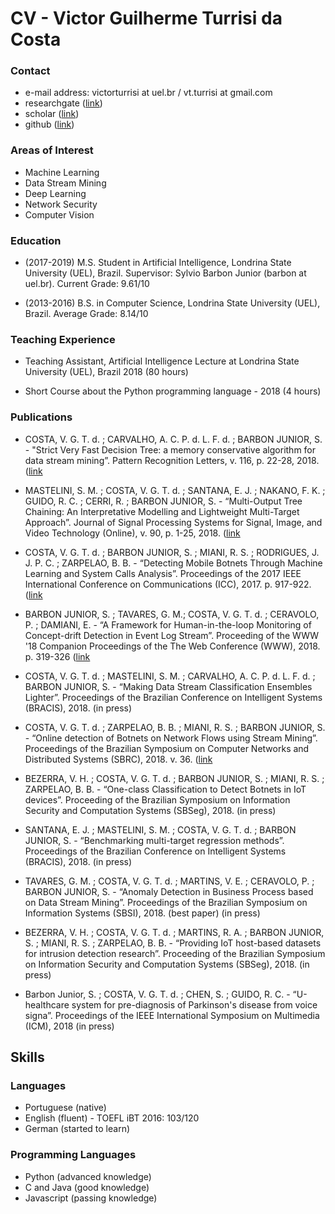 # CV - Victor Guilherme Turrisi da Costa

### Contact
- e-mail address: victorturrisi at uel.br / vt.turrisi at gmail.com
- researchgate ([link](https://www.researchgate.net/profile/Victor_Turrisi_Da_Costa))
- scholar ([link](https://scholar.google.com.br/citations?user=UQctXiEAAAAJ))
- github ([link](https://github.com/vturrisi))

### Areas of Interest
- Machine Learning
- Data Stream Mining
- Deep Learning
- Network Security
- Computer Vision

### Education
- (2017-2019) M.S. Student in Artificial Intelligence, Londrina State University (UEL), Brazil.
Supervisor: Sylvio Barbon Junior (barbon at uel.br).
Current Grade: 9.61/10

- (2013-2016) B.S. in Computer Science, Londrina State University (UEL), Brazil. 
Average Grade: 8.14/10

### Teaching Experience
- Teaching Assistant, Artificial Intelligence Lecture at Londrina State University (UEL), Brazil 2018 (80 hours)

- Short Course about the Python programming language - 2018 (4 hours)


### Publications

- COSTA, V. G. T. d. ; CARVALHO, A. C. P. d. L. F. d. ; BARBON JUNIOR, S. - "Strict Very Fast Decision Tree: a memory conservative algorithm for data stream mining”. Pattern Recognition Letters, v. 116, p. 22-28, 2018. ([link](https://www.sciencedirect.com/science/article/pii/S0167865518305580)

- MASTELINI, S. M. ; COSTA, V. G. T. d. ; SANTANA, E. J. ; NAKANO, F. K. ; GUIDO, R. C. ; CERRI, R. ; BARBON JUNIOR, S. - “Multi-Output Tree Chaining: An Interpretative Modelling and Lightweight Multi-Target Approach”. Journal of Signal Processing Systems for Signal, Image, and Video Technology (Online), v. 90, p. 1-25, 2018. ([link](https://link.springer.com/article/10.1007/s11265-018-1376-5)

- COSTA, V. G. T. d. ; BARBON JUNIOR, S. ; MIANI, R. S. ; RODRIGUES, J. J. P. C. ; ZARPELAO, B. B. - “Detecting Mobile Botnets Through Machine Learning and System Calls Analysis”. Proceedings of the 2017 IEEE International Conference on Communications (ICC), 2017. p. 917-922. ([link](https://ieeexplore.ieee.org/document/7997390)

- BARBON JUNIOR, S. ; TAVARES, G. M.; COSTA, V. G. T. d. ; CERAVOLO, P. ; DAMIANI, E. - “A Framework for Human-in-the-loop Monitoring of Concept-drift Detection in Event Log Stream”. Proceeding of the WWW '18 Companion Proceedings of the The Web Conference (WWW), 2018. p. 319-326 ([link](https://dl.acm.org/citation.cfm?id=3186343)

- COSTA, V. G. T. d. ; MASTELINI, S. M. ; CARVALHO, A. C. P. d. L. F. d. ; BARBON JUNIOR, S. - “Making Data Stream Classification Ensembles Lighter”. Proceedings of the Brazilian Conference on Intelligent Systems (BRACIS), 2018. (in press)

- COSTA, V. G. T. d. ; ZARPELAO, B. B. ; MIANI, R. S. ; BARBON JUNIOR, S. - “Online detection of Botnets on Network Flows using Stream Mining”. Proceedings of the Brazilian Symposium on Computer Networks and Distributed Systems (SBRC), 2018. v. 36. ([link](http://www.sbrc2018.ufscar.br/wp-content/uploads/2018/04/179337.pdf)

- BEZERRA, V. H. ; COSTA, V. G. T. d. ; BARBON JUNIOR, S. ; MIANI, R. S. ; ZARPELAO, B. B. - “One-class Classification to Detect Botnets in IoT devices”. Proceeding of the Brazilian Symposium on Information Security and Computation Systems (SBSeg), 2018. (in press)

- SANTANA, E. J. ; MASTELINI, S. M. ; COSTA, V. G. T. d. ; BARBON JUNIOR, S. - “Benchmarking multi-target regression methods”. Proceedings of the Brazilian Conference on Intelligent Systems (BRACIS), 2018. (in press)

- TAVARES, G. M. ; COSTA, V. G. T. d. ; MARTINS, V. E. ; CERAVOLO, P. ; BARBON JUNIOR, S. - “Anomaly Detection in Business Process based on Data Stream Mining”. Proceedings of the Brazilian Symposium on Information Systems (SBSI), 2018. (best paper) (in press)

- BEZERRA, V. H. ; COSTA, V. G. T. d. ; MARTINS, R. A. ; BARBON JUNIOR, S. ; MIANI, R. S. ; ZARPELAO, B. B. - “Providing IoT host-based datasets for intrusion detection research”. Proceeding of the Brazilian Symposium on Information Security and Computation Systems (SBSeg), 2018. (in press)


- Barbon Junior, S. ; COSTA, V. G. T. d. ; CHEN, S. ; GUIDO, R. C. - “U-healthcare system for pre-diagnosis of Parkinson's disease from voice signa”.  Proceedings of the IEEE International Symposium on Multimedia (ICM), 2018 (in press)


## Skills

### Languages
- Portuguese (native)
- English (fluent) - TOEFL iBT 2016: 103/120
- German (started to learn)

### Programming Languages
- Python (advanced knowledge)
- C and Java (good knowledge)
- Javascript (passing knowledge)
